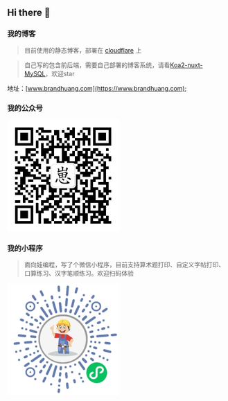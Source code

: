 ## Hi there 👋

### 我的博客
> 目前使用的静态博客，部署在 [cloudflare](https://www.cloudflare.com/) 上

> 自己写的包含前后端，需要自己部署的博客系统，请看[Koa2-nuxt-MySQL](https://github.com/CQBoyBrand/Koa2-nuxt-MySQL)，欢迎star

地址：[www.brandhuang.com](https://www.brandhuang.com);

### 我的公众号
![公众号](./brandQRcode.jpg)

### 我的小程序
> 面向娃编程，写了个微信小程序，目前支持算术题打印、自定义字帖打印、口算练习、汉字笔顺练习。欢迎扫码体验

![工具人助手](./qrcode.jpg)


<!--
**CQBoyBrand/CQBoyBrand** is a ✨ _special_ ✨ repository because its `README.md` (this file) appears on your GitHub profile.

Here are some ideas to get you started:

- 🔭 I’m currently working on ...
- 🌱 I’m currently learning ...
- 👯 I’m looking to collaborate on ...
- 🤔 I’m looking for help with ...
- 💬 Ask me about ...
- 📫 How to reach me: ...
- 😄 Pronouns: ...
- ⚡ Fun fact: ...
-->
